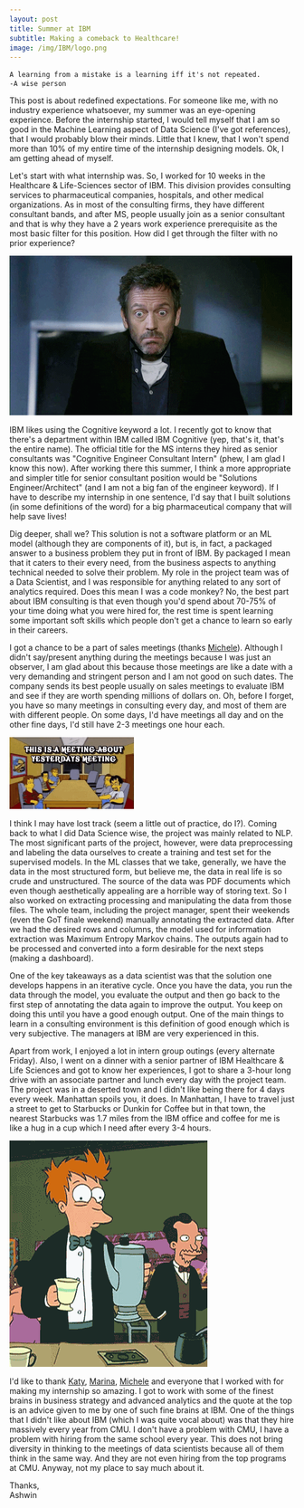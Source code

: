 ```yaml
---
layout: post
title: Summer at IBM
subtitle: Making a comeback to Healthcare!
image: /img/IBM/logo.png
---
```


~~~~
A learning from a mistake is a learning iff it's not repeated.
-A wise person
~~~~


This post is about redefined expectations. For someone like me, with no industry experience whatsoever, my summer was an eye-opening experience. Before the internship started, I would tell myself that I am so good in the Machine Learning aspect of Data Science (I've got references), that I would probably blow their minds. Little that I knew, that I won't spend more than 10% of my entire time of the internship designing models. Ok, I am getting ahead of myself. 

Let's start with what internship was. So, I worked for 10 weeks in the Healthcare & Life-Sciences sector of IBM. This division provides consulting services to pharmaceutical companies, hospitals, and other medical organizations. As in most of the consulting firms, they have different consultant bands, and after MS, people usually join as a senior consultant and that is why they have a 2 years work experience prerequisite as the most basic filter for this position. How did I get through the filter with no prior experience? 

![alt text](/img/IBM/shrug.gif)

IBM likes using the Cognitive keyword a lot. I recently got to know that there's a department within IBM called IBM Cognitive (yep, that's it, that's the entire name). The official title for the MS interns they hired as senior consultants was "Cognitive Engineer Consultant Intern" (phew, I am glad I know this now). After working there this summer, I think a more appropriate and simpler title for senior consultant position would be "Solutions Engineer/Architect" (and I am not a big fan of the engineer keyword). If I have to describe my internship in one sentence, I'd say that I built solutions (in some definitions of the word) for a big pharmaceutical company that will help save lives!

Dig deeper, shall we? This solution is not a software platform or an ML model (although they are components of it), but is, in fact, a packaged answer to a business problem they put in front of IBM. By packaged I mean that it caters to their every need, from the business aspects to anything technical needed to solve their problem. My role in the project team was of a Data Scientist, and I was responsible for anything related to any sort of analytics required. Does this mean I was a code monkey? No, the best part about IBM consulting is that even though you'd spend about 70-75% of your time doing what you were hired for, the rest time is spent learning some important soft skills which people don't get a chance to learn so early in their careers.

I got a chance to be a part of sales meetings (thanks [Michele](https://www.linkedin.com/in/michele-pesanello-9581aa38)). Although I didn't say/present anything during the meetings because I was just an observer, I am glad about this because those meetings are like a date with a very demanding and stringent person and I am not good on such dates. The company sends its best people usually on sales meetings to evaluate IBM and see if they are worth spending millions of dollars on. Oh, before I forget, you have so many meetings in consulting every day, and most of them are with different people. On some days, I'd have meetings all day and on the other fine days, I'd still have 2-3 meetings one hour each.

<img src="/img/IBM/tenor.gif" height='220*2' width="127*2"/>

I think I may have lost track (seem a little out of practice, do I?). Coming back to what I did Data Science wise, the project was mainly related to NLP. The most significant parts of the project, however, were data preprocessing and labeling the data ourselves to create a training and test set for the supervised models. In the ML classes that we take, generally, we have the data in the most structured form, but believe me, the data in real life is so crude and unstructured. The source of the data was PDF documents which even though aesthetically appealing are a horrible way of storing text. So I also worked on extracting processing and manipulating the data from those files. The whole team, including the project manager, spent their weekends (even the GoT finale weekend) manually annotating the extracted data. After we had the desired rows and columns, the model used for information extraction was Maximum Entropy Markov chains. The outputs again had to be processed and converted into a form desirable for the next steps (making a dashboard). 

One of the key takeaways as a data scientist was that the solution one develops happens in an iterative cycle. Once you have the data, you run the data through the model, you evaluate the output and then go back to the first step of annotating the data again to improve the output. You keep on doing this until you have a good enough output. One of the main things to learn in a consulting environment is this definition of good enough which is very subjective. The managers at IBM are very experienced in this.

Apart from work, I enjoyed a lot in intern group outings (every alternate Friday). Also, I went on a dinner with a senior partner of IBM Healthcare & Life Sciences and got to know her experiences, I got to share a 3-hour long drive with an associate partner and lunch every day with the project team. The project was in a deserted town and I didn't like being there for 4 days every week. Manhattan spoils you, it does. In Manhattan, I have to travel just a street to get to Starbucks or Dunkin for Coffee but in that town, the nearest Starbucks was 1.7 miles from the IBM office and coffee for me is like a hug in a cup which I need after every 3-4 hours.

![alt text](/img/IBM/coffee.gif)

I'd like to thank [Katy](https://www.linkedin.com/in/katy-rooney-0872076b), [Marina](https://www.linkedin.com/in/akushevich), [Michele](https://www.linkedin.com/in/michele-pesanello-9581aa38) and everyone that I worked with for making my internship so amazing. I got to work with some of the finest brains in business strategy and advanced analytics and the quote at the top is an advice given to me by one of such fine brains at IBM. One of the things that I didn't like about IBM (which I was quite vocal about) was that they hire massively every year from CMU. I don't have a problem with CMU, I have a problem with hiring from the same school every year. This does not bring diversity in thinking to the meetings of data scientists because all of them think in the same way. And they are not even hiring from the top programs at CMU. Anyway, not my place to say much about it.


Thanks,<br/>
Ashwin



